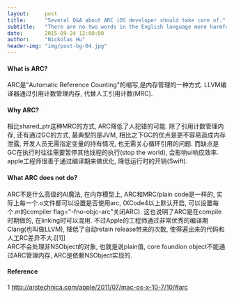 ```yaml
---
layout:     post
title:      "Several Q&A about ARC iOS developer should take care of."
subtitle:   "There are no two words in the English language more harmful than good job."
date:       2015-09-24 12:00:00
author:     "Nickolas Hu"
header-img: "img/post-bg-04.jpg"
---
```


#### What is ARC?
ARC是"Automatic Reference Counting"的缩写,是内存管理的一种方式. LLVM编译器通过引用计数管理内存, 代替人工引用计数(MRC). 

#### Why ARC?
相比shared_ptr这种MRC的方式, ARC降低了人犯错的可能. 除了引用计数管理内存, 还有通过GC的方式, 最典型的是JVM, 相比之下GC的优点是更不容易造成内存泄露, 开发人员无需指定变量的持有情况, 也无需关心循环引用的问题. 而缺点是GC在执行时往往需要暂停其他线程的执行(stop the world), 会影响ui响应效率.   
apple工程师很善于通过编译期来做优化, 降低运行时的开销(Swift).

#### What ARC does not do?
ARC不是什么高级的AI魔法, 在内存模型上, ARC和MRC/plain code是一样的, 实际上每一个.o文件都可以设置是否使用arc, (XCode4以上默认开启, 可以设置每个.m的compiler flag="-fno-objc-arc"关闭ARC). 这也说明了ARC是在compile时期做的, 在linking时可以混用. 不过Apple的工程师通过非常优秀的编译期Clang(也叫做LLVM), 降低了自动retain release带来的次数, 使得遍出来的代码和人工RC差异不大.[[1]]  
ARC不会处理非NSObject的对象, 也就是说plain值, core foundion object不能通过ARC管理内存, ARC是依赖NSObject实现的.


#### Reference
1 http://arstechnica.com/apple/2011/07/mac-os-x-10-7/10/#arc
